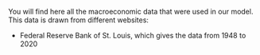 You will find here all the macroeconomic data that were used in our model.
This data is drawn from different websites:
- Federal Reserve Bank of St. Louis, which gives the data from 1948 to 2020

